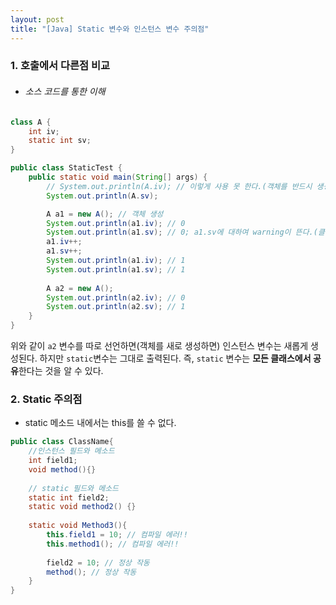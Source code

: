 ```yaml
---
layout: post
title: "[Java] Static 변수와 인스턴스 변수 주의점"
---
```


### 1. 호출에서 다른점 비교

- ###### 소스 코드를 통한 이해

```java
class A {
	int iv;
	static int sv;
}

public class StaticTest {
	public static void main(String[] args) {
		// System.out.println(A.iv); // 이렇게 사용 못 한다.(객체를 반드시 생성해줘야함)
		System.out.println(A.sv);

		A a1 = new A(); // 객체 생성
		System.out.println(a1.iv); // 0
		System.out.println(a1.sv); // 0; a1.sv에 대하여 warning이 뜬다.(클래스명을 직접 입력하여 호출하라는 경고)
		a1.iv++;
		a1.sv++;
		System.out.println(a1.iv); // 1
		System.out.println(a1.sv); // 1
		
		A a2 = new A();
		System.out.println(a2.iv); // 0
		System.out.println(a2.sv); // 1
	}
}
```
위와 같이 `a2` 변수를 따로 선언하면(객체를 새로 생성하면) 인스턴스 변수는 새롭게 생성된다. 하지만 `static`변수는 그대로 출력된다. 즉, `static` 변수는 **모든 클래스에서 공유**한다는 것을 알 수 있다.

### 2. Static 주의점
- static 메소드 내에서는 this를 쓸 수 없다.

```java
public class ClassName{
	//인스턴스 필드와 메소드
    int field1;
    void method(){}
    
    // static 필드와 메소드
    static int field2;
    static void method2() {}
    
    static void Method3(){
    	this.field1 = 10; // 컴파일 에러!!
        this.method1(); // 컴파일 에러!!
        
        field2 = 10; // 정상 작동
        method(); // 정상 작동
    }
}
```